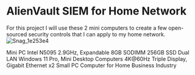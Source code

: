 # AlienVault SIEM for Home Network
For this project I will use these 2 mini computers to create a few open-sourced security controls that I can apply to my home network.
![Snag_1e253e4](https://github.com/HPastoral/AlienVault-HomeSIEM/assets/135756003/172f8429-057f-4206-8022-242759ec0045)

Mini PC Intel N5095 2.9GHz, Expandable 8GB SODIMM 256GB SSD Dual LAN Windows 11 Pro, Mini Desktop Computers 4K@60Hz Triple Display, Gigabit Ethernet x2 Small PC Computer for Home Business Industry
